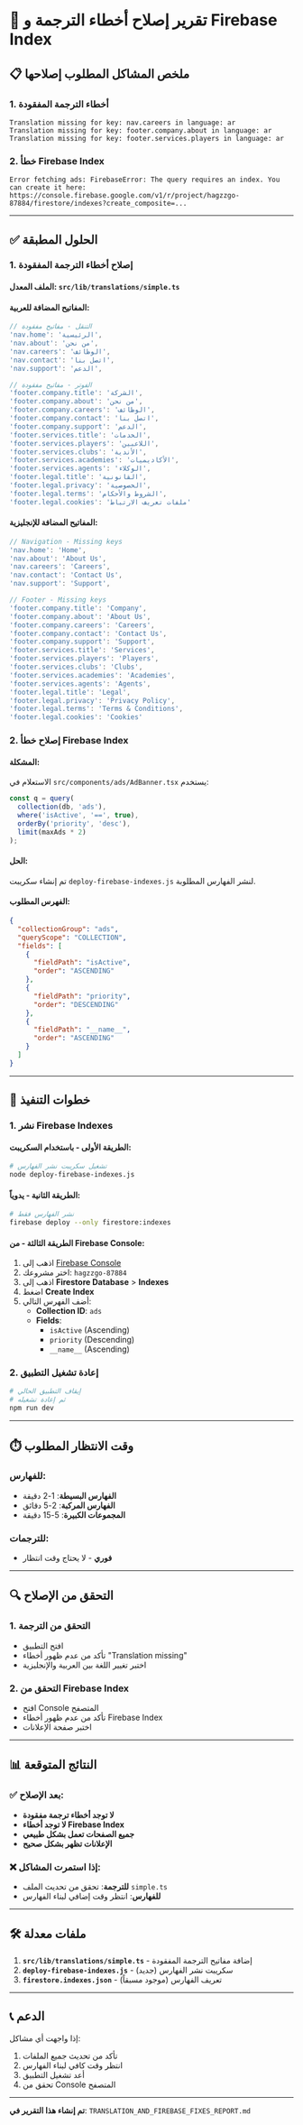 # 🔧 تقرير إصلاح أخطاء الترجمة و Firebase Index

## 📋 ملخص المشاكل المطلوب إصلاحها

### 1. أخطاء الترجمة المفقودة
```
Translation missing for key: nav.careers in language: ar
Translation missing for key: footer.company.about in language: ar
Translation missing for key: footer.services.players in language: ar
```

### 2. خطأ Firebase Index
```
Error fetching ads: FirebaseError: The query requires an index. You can create it here: 
https://console.firebase.google.com/v1/r/project/hagzzgo-87884/firestore/indexes?create_composite=...
```

---

## ✅ الحلول المطبقة

### 1. إصلاح أخطاء الترجمة المفقودة

#### **الملف المعدل**: `src/lib/translations/simple.ts`

#### **المفاتيح المضافة للعربية**:
```typescript
// التنقل - مفاتيح مفقودة
'nav.home': 'الرئيسية',
'nav.about': 'من نحن',
'nav.careers': 'الوظائف',
'nav.contact': 'اتصل بنا',
'nav.support': 'الدعم',

// الفوتر - مفاتيح مفقودة
'footer.company.title': 'الشركة',
'footer.company.about': 'من نحن',
'footer.company.careers': 'الوظائف',
'footer.company.contact': 'اتصل بنا',
'footer.company.support': 'الدعم',
'footer.services.title': 'الخدمات',
'footer.services.players': 'اللاعبين',
'footer.services.clubs': 'الأندية',
'footer.services.academies': 'الأكاديميات',
'footer.services.agents': 'الوكلاء',
'footer.legal.title': 'القانونية',
'footer.legal.privacy': 'الخصوصية',
'footer.legal.terms': 'الشروط والأحكام',
'footer.legal.cookies': 'ملفات تعريف الارتباط'
```

#### **المفاتيح المضافة للإنجليزية**:
```typescript
// Navigation - Missing keys
'nav.home': 'Home',
'nav.about': 'About Us',
'nav.careers': 'Careers',
'nav.contact': 'Contact Us',
'nav.support': 'Support',

// Footer - Missing keys
'footer.company.title': 'Company',
'footer.company.about': 'About Us',
'footer.company.careers': 'Careers',
'footer.company.contact': 'Contact Us',
'footer.company.support': 'Support',
'footer.services.title': 'Services',
'footer.services.players': 'Players',
'footer.services.clubs': 'Clubs',
'footer.services.academies': 'Academies',
'footer.services.agents': 'Agents',
'footer.legal.title': 'Legal',
'footer.legal.privacy': 'Privacy Policy',
'footer.legal.terms': 'Terms & Conditions',
'footer.legal.cookies': 'Cookies'
```

### 2. إصلاح خطأ Firebase Index

#### **المشكلة**: 
الاستعلام في `src/components/ads/AdBanner.tsx` يستخدم:
```typescript
const q = query(
  collection(db, 'ads'),
  where('isActive', '==', true),
  orderBy('priority', 'desc'),
  limit(maxAds * 2)
);
```

#### **الحل**:
تم إنشاء سكريبت `deploy-firebase-indexes.js` لنشر الفهارس المطلوبة.

#### **الفهرس المطلوب**:
```json
{
  "collectionGroup": "ads",
  "queryScope": "COLLECTION",
  "fields": [
    {
      "fieldPath": "isActive",
      "order": "ASCENDING"
    },
    {
      "fieldPath": "priority",
      "order": "DESCENDING"
    },
    {
      "fieldPath": "__name__",
      "order": "ASCENDING"
    }
  ]
}
```

---

## 🚀 خطوات التنفيذ

### 1. نشر Firebase Indexes

#### **الطريقة الأولى - باستخدام السكريبت**:
```bash
# تشغيل سكريبت نشر الفهارس
node deploy-firebase-indexes.js
```

#### **الطريقة الثانية - يدوياً**:
```bash
# نشر الفهارس فقط
firebase deploy --only firestore:indexes
```

#### **الطريقة الثالثة - من Firebase Console**:
1. اذهب إلى [Firebase Console](https://console.firebase.google.com)
2. اختر مشروعك: `hagzzgo-87884`
3. اذهب إلى **Firestore Database** > **Indexes**
4. اضغط **Create Index**
5. أضف الفهرس التالي:
   - **Collection ID**: `ads`
   - **Fields**: 
     - `isActive` (Ascending)
     - `priority` (Descending)
     - `__name__` (Ascending)

### 2. إعادة تشغيل التطبيق

```bash
# إيقاف التطبيق الحالي
# ثم إعادة تشغيله
npm run dev
```

---

## ⏱️ وقت الانتظار المطلوب

### **للفهارس**:
- **الفهارس البسيطة**: 1-2 دقيقة
- **الفهارس المركبة**: 2-5 دقائق
- **المجموعات الكبيرة**: 5-15 دقيقة

### **للترجمات**:
- **فوري** - لا يحتاج وقت انتظار

---

## 🔍 التحقق من الإصلاح

### 1. التحقق من الترجمة
- افتح التطبيق
- تأكد من عدم ظهور أخطاء "Translation missing"
- اختبر تغيير اللغة بين العربية والإنجليزية

### 2. التحقق من Firebase Index
- افتح Console المتصفح
- تأكد من عدم ظهور أخطاء Firebase Index
- اختبر صفحة الإعلانات

---

## 📊 النتائج المتوقعة

### ✅ بعد الإصلاح:
- **لا توجد أخطاء ترجمة مفقودة**
- **لا توجد أخطاء Firebase Index**
- **جميع الصفحات تعمل بشكل طبيعي**
- **الإعلانات تظهر بشكل صحيح**

### ❌ إذا استمرت المشاكل:
- **للترجمة**: تحقق من تحديث الملف `simple.ts`
- **للفهارس**: انتظر وقت إضافي لبناء الفهارس

---

## 🛠️ ملفات معدلة

1. **`src/lib/translations/simple.ts`** - إضافة مفاتيح الترجمة المفقودة
2. **`deploy-firebase-indexes.js`** - سكريبت نشر الفهارس (جديد)
3. **`firestore.indexes.json`** - تعريف الفهارس (موجود مسبقاً)

---

## 📞 الدعم

إذا واجهت أي مشاكل:
1. تأكد من تحديث جميع الملفات
2. انتظر وقت كافي لبناء الفهارس
3. أعد تشغيل التطبيق
4. تحقق من Console المتصفح

---

**تم إنشاء هذا التقرير في**: `TRANSLATION_AND_FIREBASE_FIXES_REPORT.md`
